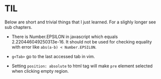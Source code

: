 # TIL

Below are short and trivial things that I just learned. For a slighly longer
see sub chapters.

- There is Number.EPSILON in javascript which equals 2.220446049250313e-16.
  It should not be used for checking equality with error like `abs(a-b) < Number.EPSILON`.

- `g<Tab>` go to the last accessed tab in vim.

- Setting `position: absolute` to html tag will make `pre` element selected when clicking empty region.
